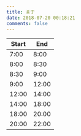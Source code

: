 ```yaml
---
title: 关于
date: 2018-07-20 00:18:21
comments: false
---
```

|Start|End|
|--|--|
|7:00|8:00|
|8:00|8:30|
|8:30|9:00|
|9:00|12:00|
|12:00|14:00|
|14:00|18:00|
|18:00|20:00|
|20:00|22:00|